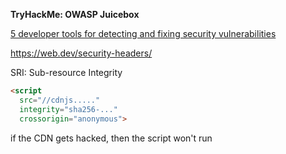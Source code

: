 **TryHackMe: OWASP Juicebox**

[5 developer tools for detecting and fixing security vulnerabilities](https://dev.to/opinionatedpie/5-developer-tools-for-detecting-and-fixing-security-vulnerabilities-h1j?utm_source=pocket_mylist)

https://web.dev/security-headers/

SRI: Sub-resource Integrity

```html
<script
  src="//cdnjs....."
  integrity="sha256-..." 
  crossorigin="anonymous">
```

if the CDN gets hacked, then the script won't run